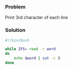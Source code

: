 ### Problem
Print 3rd character of each line

### Solution

```sh
#!/bin/bash

while IFS= read -r word
do
    echo $word | cut -c 3
done
```